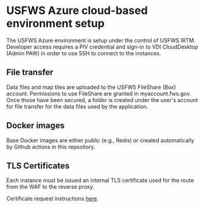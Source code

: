 # USFWS Azure cloud-based environment setup

The USFWS Azure environment is setup under the control of USFWS IRTM. Developer
access requires a PIV credential and sign-in to VDI CloudDesktop (Admin PAW)
in order to use SSH to connect to the instances.

## File transfer

Data files and map tiles are uploaded to the USFWS FileShare (Box) account.
Permissions to use FileShare are granted in myaccount.fws.gov. Once those have
been secured, a folder is created under the user's account for file transfer for
the data files used by the application.

## Docker images

Base Docker images are either public (e.g., Redis) or created automatically by
Github actions in this repository.

## TLS Certificates

Each instance must be issued an internal TLS certificate used for the route from
the WAF to the reverse proxy.

Certificate request instructions [here](https://doimspp.sharepoint.com/sites/ocio-ecm-csr).
